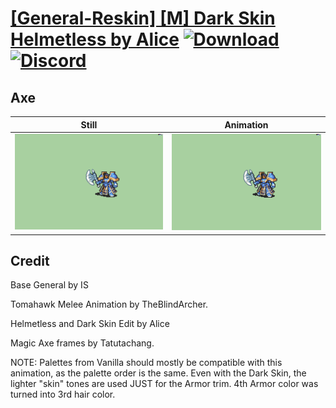 # [\[General-Reskin\] \[M\] Dark Skin Helmetless by Alice](./) [![Download](https://img.shields.io/badge/Download--red?style=social&logo=github)](https://minhaskamal.github.io/DownGit/#/home?url=https://github.com/Klokinator/FE-Repo/tree/main/Battle%20Animations%2FInfantry%20-%20Knights%2C%20Generals%2C%20Armors%2F%5BGeneral-Reskin%5D%20%5BM%5D%20Dark%20Skin%20Helmetless%20by%20Alice%2F3.%20Axe) [![Discord](https://img.shields.io/badge/Discord--blue?style=social&logo=discord)](https://discord.gg/C7VNGnyTPA)

## Axe

| Still | Animation |
| :---: | :-------: |
| ![Axe still](./Axe_000.png) | ![Axe](./Axe.gif) |

## Credit

Base General by IS

Tomahawk Melee Animation by TheBlindArcher.

Helmetless and Dark Skin Edit by Alice

Magic Axe frames by Tatutachang.

NOTE: Palettes from Vanilla should mostly be compatible with this animation, as the palette order is the same. Even with the Dark Skin, the lighter "skin" tones are used JUST for the Armor trim.
4th Armor color was turned into 3rd hair color.
